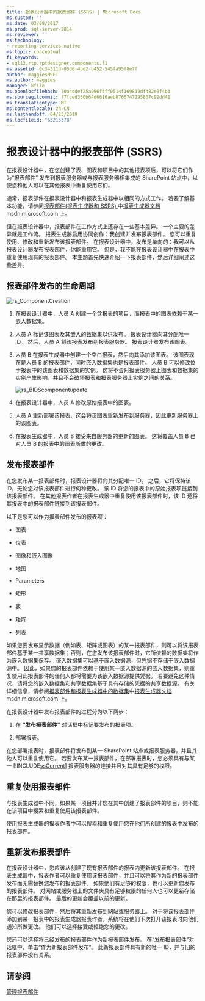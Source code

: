 ```yaml
---
title: 报表设计器中的报表部件 (SSRS) | Microsoft Docs
ms.custom: ''
ms.date: 03/08/2017
ms.prod: sql-server-2014
ms.reviewer: ''
ms.technology:
- reporting-services-native
ms.topic: conceptual
f1_keywords:
- sql12.rtp.rptdesigner.components.f1
ms.assetid: 0c34311d-05d6-4bd2-b452-545fa95f8e7f
author: maggiesMSFT
ms.author: maggies
manager: kfile
ms.openlocfilehash: 70a4cdef25a096f4ff0514f169839df482e9f4b3
ms.sourcegitcommit: f7fced330b64d6616aeb8766747295807c92dd41
ms.translationtype: MT
ms.contentlocale: zh-CN
ms.lasthandoff: 04/23/2019
ms.locfileid: "63215378"
---
```

# <a name="report-parts-in-report-designer-ssrs"></a>报表设计器中的报表部件 (SSRS)
  在报表设计器中，在您创建了表、图表和项目中的其他报表项后，可以将它们作为“报表部件”  发布到报表服务器或与报表服务器相集成的 SharePoint 站点中，以便您和他人可以在其他报表中重复使用它们。  
  
 通常，报表部件在报表设计器中和报表生成器中以相同的方式工作。 若要了解基本功能，请参阅[报表部件&#40;报表生成器和 SSRS&#41; ](../report-parts-report-builder-and-ssrs.md)中[报表生成器文档](https://go.microsoft.com/fwlink/?LinkId=154494)msdn.microsoft.com 上。  
  
 但在报表设计器中，报表部件在工作方式上还存在一些基本差异。 一个主要的差异就是工作流。 报表生成器启用协同创作：我创建并发布报表部件。 您可以重复使用、修改和重新发布该报表部件。 在报表设计器中，发布是单向的：我可以从报表设计器发布报表部件，你能重用它。 但是，我不能在报表设计器中在报表中重复使用现有的报表部件。 本主题首先快速介绍一下报表部件，然后详细阐述这些差异。  
  
##  <a name="ComponentWorkflow"></a> 报表部件发布的生命周期  
 ![rs_ComponentCreation](../media/rs-componentcreation.gif "rs_ComponentCreation")  
  
1.  在报表设计器中，人员 A 创建一个含报表的项目，而报表中的图表依赖于某一嵌入数据集。  
  
2.  人员 A 标记该图表及其嵌入的数据集以供发布。 报表设计器向其分配唯一 ID。 然后，人员 A 将该报表发布到报表服务器。 报表设计器发布该图表。  
  
3.  人员 B 在报表生成器中创建一个空白报表，然后向其添加该图表。 该图表现在是人员 B 的报表部件，同时嵌入数据集也是报表部件。 人员 B 可以修改位于报表中的该图表和数据集的实例。 这将不会对报表服务器上图表和数据集的实例产生影响，并且不会破坏报表和报表服务器上实例之间的关系。  
  
     ![rs_BIDScomponentupdate](../media/rs-bidscomponentupdate.gif "rs_BIDScomponentupdate")  
  
4.  在报表设计器中，人员 A 修改原始报表中的图表。  
  
5.  人员 A 重新部署该报表，这会将该图表重新发布到服务器，因此更新服务器上的该图表。  
  
6.  在报表生成器中，人员 B 接受来自服务器的更新的图表。 这将覆盖人员 B 已对人员 B 的报表中的图表所做的更改。  
  
##  <a name="PublishingComponents"></a> 发布报表部件  
 在您发布某一报表部件时，报表设计器将向其分配唯一 ID。 之后，它将保持该 ID，无论您对该报表部件进行何种更改。 该 ID 将您的报表中的原始报表项链接到该报表部件。 在其他报表作者在报表生成器中重复使用该报表部件时，该 ID 还将其报表中的报表部件链接到该报表部件。  
  
 以下是您可以作为报表部件发布的报表项：  
  
-   图表  
  
-   仪表  
  
-   图像和嵌入图像  
  
-   地图  
  
-   Parameters  
  
-   矩形  
  
-   表  
  
-   矩阵  
  
-   列表  
  
 如果您要发布显示数据（例如表、矩阵或图表）的某一报表部件，则可以将该报表部件基于某一共享数据集；否则，在您发布该报表部件时，它所依赖的数据集将作为嵌入数据集保存。 嵌入数据集可以基于嵌入数据源，但凭据不存储于嵌入数据源中。 因此，如果您的报表部件依赖于使用某一嵌入数据源的嵌入数据集，则重复使用此报表部件的任何人都将需要为该嵌入数据源提供凭据。 若要避免这种情况，请将您的嵌入数据集和共享数据集基于具有存储的凭据的共享数据源。 有关详细信息，请参阅[报表部件和报表生成器中的数据集](../report-data/report-parts-and-datasets-in-report-builder.md)中[报表生成器文档](https://go.microsoft.com/fwlink/?LinkId=154494)msdn.microsoft.com 上。  
  
 在报表设计器中发布报表部件的过程分为以下两步：  
  
1.  在 **“发布报表部件”** 对话框中标记要发布的报表项。  
  
2.  部署报表。  
  
 在您部署报表时，报表部件将发布到某一 SharePoint 站点或报表服务器，并且其他人可以重复使用它。 若要发布某一报表部件，在部署报表时，您必须具有与某一 [!INCLUDE[ssCurrent](../../includes/sscurrent-md.md)] 报表服务器的连接并且对其具有足够的权限。  
  
  
##  <a name="SearchReuseComponents"></a> 重复使用报表部件  
 与报表生成器中不同，如果某一项目并非您在其中创建了报表部件的项目，则不能在该项目中搜索和重复使用该报表部件。  
  
 使用报表生成器的报表作者中可以搜索和重复使用您在他们所创建的报表中发布的报表部件。  
  
##  <a name="RepublishingComponents"></a> 重新发布报表部件  
 在报表设计器中，您应该从创建了现有报表部件的报表内更新该报表部件。 在报表生成器中，报表作者可以重复使用该报表部件，并且可以将其作为新的报表部件发布而无需替换您发布的报表部件。 如果他们有足够的权限，也可以更新您发布的报表部件。 对网站或服务器上的文件夹具有足够权限的任何人也可以更新存储在那里的报表部件。 最后的更新会覆盖以前的更新。  
  
 您可以修改报表部件，然后将其重新发布到网站或服务器上。 对于将该报表部件添加到某一报表中的报表生成器报表作者，系统将在他们下次打开该报表时向他们通知所做更改。 他们可以选择接受或拒绝您的更改。  
  
 您还可以选择将已经发布的报表部件作为新报表部件发布。 在“发布报表部件”对话框中，单击“作为新报表部件发布”。 此新报表部件具有新的唯一 ID，并与旧的报表部件没有关系。  
  
  
## <a name="see-also"></a>请参阅  
 [管理报表部件](managing-report-parts.md)  
  
  
